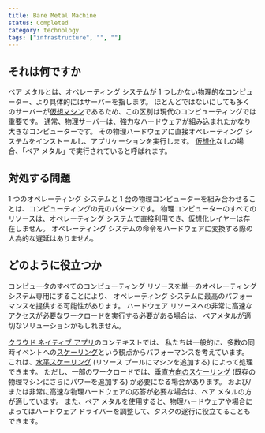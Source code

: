 ```yaml
---
title: Bare Metal Machine
status: Completed
category: technology
tags: ["infrastructure", "", ""]
---
```


## それは何ですか

ベア メタルとは、オペレーティング システムが 1 つしかない物理的なコンピューター、より具体的にはサーバーを指します。
ほとんどではないにしても多くのサーバーが[仮想マシン](/virtual-machine/)であるため、この区別は現代のコンピューティングでは重要です。
通常、物理サーバーは、強力なハードウェアが組み込まれたかなり大きなコンピューターです。
その物理ハードウェアに直接オペレーティング システムをインストールし、アプリケーションを実行します。
[仮想化](/virtualization/)なしの場合、「ベア メタル」で実行されていると呼ばれます。

## 対処する問題

1 つのオペレーティング システムと 1 台の物理コンピューターを組み合わせることは、コンピューティングの元のパターンです。
物理コンピューターのすべてのリソースは、オペレーティング システムで直接利用でき、仮想化レイヤーは存在しません。
オペレーティング システムの命令をハードウェアに変換する際の人為的な遅延はありません。

## どのように役立つか

コンピュータのすべてのコンピューティング リソースを単一のオペレーティング システム専用にすることにより、
オペレーティング システムに最高のパフォーマンスを提供する可能性があります。
ハードウェア リソースへの非常に高速なアクセスが必要なワークロードを実行する必要がある場合は、
ベアメタルが適切なソリューションかもしれません。

[クラウド ネイティブ アプリ](/cloud-native-apps/)のコンテキストでは、
私たちは一般的に、多数の同時イベントへの[スケーリング](/scalability/)という観点からパフォーマンスを考えています。
これは、[水平スケーリング](/horizontal-scaling/) (リソース プールにマシンを追加する) によって処理できます。
ただし、一部のワークロードでは、[垂直方向のスケーリング](/vertical-scaling/) (既存の物理マシンにさらにパワーを追加する) が必要になる場合があります。
および/または非常に高速な物理ハードウェアの応答が必要な場合は、ベア メタルの方が適しています。
また、ベア メタルを使用すると、物理ハードウェアや場合によってはハードウェア ドライバーを調整して、タスクの遂行に役立てることもできます。
